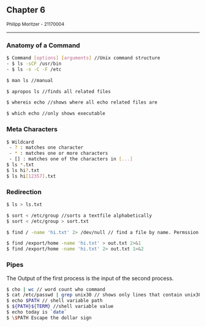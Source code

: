 ## Chapter 6
<small>Philipp Moritzer - 21170004</small>
<hr/>

### Anatomy of a Command
```bash
$ Command [options] [arguments] //Unix command structure
- $ ls -sCF /usr/bin
- $ ls -s -C -F /etc

$ man ls //manual

$ apropos ls //finds all related files

$ whereis echo //shows where all echo related files are

$ which echo //only shows executable

```

### Meta Characters

```bash
$ Wildcard
 - ? : matches one character
 - * : matches one or more characters
 - [] : matches one of the characters in [...]
$ ls *.txt
$ ls hi?.txt
$ ls hi[12357].txt
```

### Redirection

```bash
$ ls > ls.txt

$ sort < /etc/group //sorts a textfile alphabetically
$ sort < /etc/group > sort.txt

$ find / -name 'hi.txt' 2> /dev/null // find a file by name. Permssion denied messages will be omitted.

$ find /export/home -name 'hi.txt' > out.txt 2>&1
$ find /export/home -name 'hi.txt' 2> out.txt 1>&2
```

### Pipes

The Output of the first process is the input of the second process.

```bash
$ cho | wc // word count who command
$ cat /etc/passwd | grep unix30 // shows only lines that contain unix30
$ echo $PATH // shell variable path
$ ${PATH}${TERM} //shell variable value
$ echo today is `date`
$ \$PATH Escape the dollar sign
```